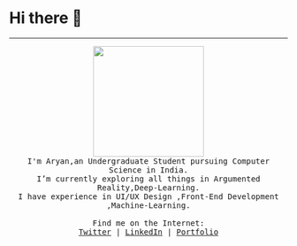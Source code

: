 <h1>Hi there 👋 <br></h1>
<hr>
<p align="center">
  <img src="https://raw.githubusercontent.com/avats101/avats101/master/Aryan.png" width="200px">
  <br>
  <samp align="center">
    I'm Aryan,an Undergraduate Student pursuing Computer Science in India. <br>
    I’m currently exploring all things in Argumented Reality,Deep-Learning.<br>
    I have experience in UI/UX Design ,Front-End Development ,Machine-Learning. <br>
    <br>
    Find me on the Internet: <br>
    <a href="https://twitter.com/avats101">Twitter</a> | 
    <a href="https://www.linkedin.com/in/aryan-vats-a2128a18b/">LinkedIn</a> |
    <a href="https://avats101.github.io/aboutme/">Portfolio</a> <br> 
  </samp align="center">
</p>
